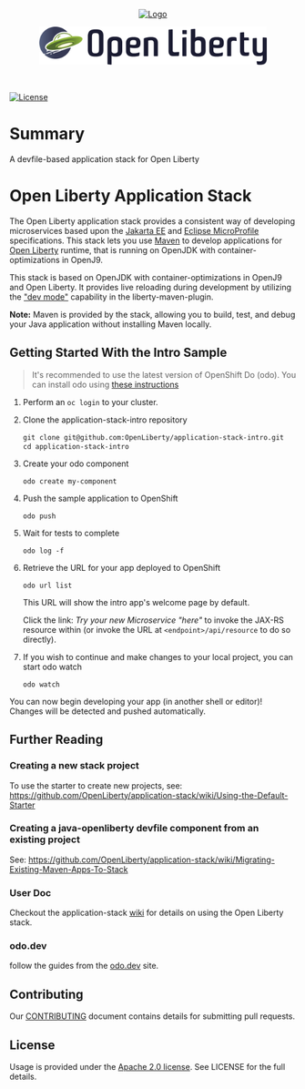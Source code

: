 <!-- PROJECT LOGO -->

<p align="center">
  <a href="https://openliberty.io/">
    <img src="https://openliberty.io/img/spaceship.svg" alt="Logo">
  </a>
</p>
<p align="center">
  <a href="https://openliberty.io/">
    <img src="https://github.com/OpenLiberty/open-liberty/blob/master/logos/logo_horizontal_light_navy.png" alt="title" width="400">
  </a>
</p>
<br />


[![License](https://img.shields.io/badge/License-ASL%202.0-green.svg)](https://opensource.org/licenses/Apache-2.0)

# Summary

A devfile-based application stack for Open Liberty

# Open Liberty Application Stack

The Open Liberty application stack provides a consistent way of developing microservices based upon the [Jakarta EE](https://jakarta.ee/) and [Eclipse MicroProfile](https://microprofile.io) specifications. This stack lets you use [Maven](https://maven.apache.org) to develop applications for [Open Liberty](https://openliberty.io) runtime, that is running on OpenJDK with container-optimizations in OpenJ9.

This stack is based on OpenJDK with container-optimizations in OpenJ9 and Open Liberty. It provides live reloading during development by utilizing the ["dev mode"](https://openliberty.io/blog/2019/10/22/liberty-dev-mode.html) capability in the liberty-maven-plugin.  

**Note:** Maven is provided by the stack, allowing you to build, test, and debug your Java application without installing Maven locally.

## Getting Started With the Intro Sample

> It's recommended to use the latest version of OpenShift Do (odo). You can install odo using [these instructions](https://odo.dev/docs/installing-odo/)

1. Perform an `oc login` to your cluster.

1. Clone the application-stack-intro repository

    ```shell
    git clone git@github.com:OpenLiberty/application-stack-intro.git
    cd application-stack-intro
    ```

1. Create your odo component

    ```shell
    odo create my-component
    ```

1. Push the sample application to OpenShift

    ```shell
    odo push
    ```
1. Wait for tests to complete

    ```shell
    odo log -f
    ```

1. Retrieve the URL for your app deployed to OpenShift

    ```shell
    odo url list
    ```

    This URL will show the intro app's welcome page by default.  

   Click the link:  *Try your new Microservice "here"* to invoke the JAX-RS resource within (or invoke the URL at `<endpoint>/api/resource` to do so directly).

1. If you wish to continue and make changes to your local project, you can start odo watch

    ```shell
    odo watch
    ```

You can now begin developing your app (in another shell or editor)! Changes will be detected and pushed automatically.

## Further Reading

### Creating a new stack project

To use the starter to create new projects, see: https://github.com/OpenLiberty/application-stack/wiki/Using-the-Default-Starter

### Creating a java-openliberty devfile component from an existing project

See:  https://github.com/OpenLiberty/application-stack/wiki/Migrating-Existing-Maven-Apps-To-Stack

### User Doc

Checkout the application-stack [wiki](https://github.com/OpenLiberty/application-stack/wiki) for details on using the Open Liberty stack.

### odo.dev

 follow the guides from the [odo.dev](https://odo.dev) site.


## Contributing

Our [CONTRIBUTING](https://github.com/OpenLiberty/application-stack/blob/master/CONTRIBUTING.md) document contains details for submitting pull requests.

## License

Usage is provided under the [Apache 2.0 license](https://opensource.org/licenses/Apache-2.0).  See LICENSE for the full details.

